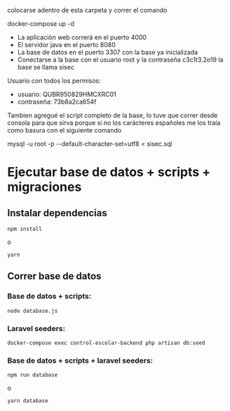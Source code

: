 colocarse adentro de esta carpeta y correr el comando

docker-compose up -d

- La aplicación web correrá en el puerto 4000
- El servidor java en el puerto 8080
- La base de datos en el puerto 3307 con la base ya inicializada
- Conectarse a la base con el usuario root y la contraseña c3c1t3.2o19 la base se llama sisec

Usuario con todos los permisos:

- usuario: QUBR950829HMCXRC01
- contraseña: 73b8a2ca654f

Tambien agregué el script completo de la base, lo tuve que correr desde consola para que sirva porque si no los carácteres españoles me los traía como basura con el siguiente comando

mysql -u root -p --default-character-set=utf8 < sisec.sql

# Ejecutar base de datos + scripts + migraciones

## Instalar dependencias

```
npm install
```

o

```
yarn
```

## Correr base de datos

### Base de datos + scripts:

```
node database.js
```

### Laravel seeders:

```
docker-compose exec control-escolar-backend php artisan db:seed
```

### Base de datos + scripts + laravel seeders:

```
npm run database
```

o

```
yarn database
```
